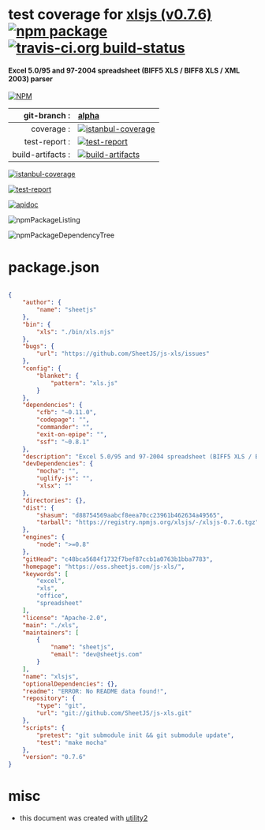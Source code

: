 # test coverage for  [xlsjs (v0.7.6)](https://oss.sheetjs.com/js-xls/)  [![npm package](https://img.shields.io/npm/v/npmtest-xlsjs.svg?style=flat-square)](https://www.npmjs.org/package/npmtest-xlsjs) [![travis-ci.org build-status](https://api.travis-ci.org/npmtest/node-npmtest-xlsjs.svg)](https://travis-ci.org/npmtest/node-npmtest-xlsjs)
#### Excel 5.0/95 and 97-2004 spreadsheet (BIFF5 XLS / BIFF8 XLS / XML 2003) parser

[![NPM](https://nodei.co/npm/xlsjs.png?downloads=true)](https://www.npmjs.com/package/xlsjs)

| git-branch : | [alpha](https://github.com/npmtest/node-npmtest-xlsjs/tree/alpha)|
|--:|:--|
| coverage : | [![istanbul-coverage](https://npmtest.github.io/node-npmtest-xlsjs/build/coverage.badge.svg)](https://npmtest.github.io/node-npmtest-xlsjs/build/coverage.html/index.html)|
| test-report : | [![test-report](https://npmtest.github.io/node-npmtest-xlsjs/build/test-report.badge.svg)](https://npmtest.github.io/node-npmtest-xlsjs/build/test-report.html)|
| build-artifacts : | [![build-artifacts](https://npmtest.github.io/node-npmtest-xlsjs/glyphicons_144_folder_open.png)](https://github.com/npmtest/node-npmtest-xlsjs/tree/gh-pages/build)|

[![istanbul-coverage](https://npmtest.github.io/node-npmtest-xlsjs/build/screenCapture.buildCustomOrg.browser.coverage.html.png)](https://npmtest.github.io/node-npmtest-xlsjs/build/coverage.html/index.html)

[![test-report](https://npmtest.github.io/node-npmtest-xlsjs/build/screenCapture.buildCustomOrg.browser.%252Fhome%252Ftravis%252Fbuild%252Fnpmtest%252Fnode-npmtest-xlsjs%252Ftmp%252Fbuild%252Ftest-report.html.png)](https://npmtest.github.io/node-npmtest-xlsjs/build/test-report.html)

[![apidoc](https://npmdoc.github.io/node-npmdoc-xlsjs/build/screenCapture.buildApidoc.browser.%252Fhome%252Ftravis%252Fbuild%252Fnpmdoc%252Fnode-npmdoc-xlsjs%252Ftmp%252Fbuild%252Fapidoc.html.png)](https://npmdoc.github.io/node-npmdoc-xlsjs/build/apidoc.html)

![npmPackageListing](https://npmtest.github.io/node-npmtest-xlsjs/build/screenCapture.npmPackageListing.svg)

![npmPackageDependencyTree](https://npmtest.github.io/node-npmtest-xlsjs/build/screenCapture.npmPackageDependencyTree.svg)



# package.json

```json

{
    "author": {
        "name": "sheetjs"
    },
    "bin": {
        "xls": "./bin/xls.njs"
    },
    "bugs": {
        "url": "https://github.com/SheetJS/js-xls/issues"
    },
    "config": {
        "blanket": {
            "pattern": "xls.js"
        }
    },
    "dependencies": {
        "cfb": "~0.11.0",
        "codepage": "",
        "commander": "",
        "exit-on-epipe": "",
        "ssf": "~0.8.1"
    },
    "description": "Excel 5.0/95 and 97-2004 spreadsheet (BIFF5 XLS / BIFF8 XLS / XML 2003) parser",
    "devDependencies": {
        "mocha": "",
        "uglify-js": "",
        "xlsx": ""
    },
    "directories": {},
    "dist": {
        "shasum": "d88754569aabcf8eea70cc23961b462634a49565",
        "tarball": "https://registry.npmjs.org/xlsjs/-/xlsjs-0.7.6.tgz"
    },
    "engines": {
        "node": ">=0.8"
    },
    "gitHead": "c48bca5684f1732f7bef87ccb1a0763b1bba7783",
    "homepage": "https://oss.sheetjs.com/js-xls/",
    "keywords": [
        "excel",
        "xls",
        "office",
        "spreadsheet"
    ],
    "license": "Apache-2.0",
    "main": "./xls",
    "maintainers": [
        {
            "name": "sheetjs",
            "email": "dev@sheetjs.com"
        }
    ],
    "name": "xlsjs",
    "optionalDependencies": {},
    "readme": "ERROR: No README data found!",
    "repository": {
        "type": "git",
        "url": "git://github.com/SheetJS/js-xls.git"
    },
    "scripts": {
        "pretest": "git submodule init && git submodule update",
        "test": "make mocha"
    },
    "version": "0.7.6"
}
```



# misc
- this document was created with [utility2](https://github.com/kaizhu256/node-utility2)
